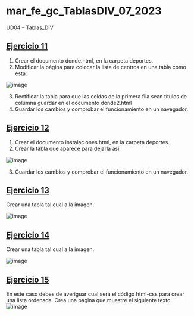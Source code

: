 # mar_fe_gc_TablasDIV_07_2023
UD04 – Tablas_DIV

## [Ejercicio 11]()
1. Crear el documento donde.html, en la carpeta deportes.
2. Modificar la página para colocar la lista de centros en una tabla como esta:

![image](https://github.com/GCMrybakin/mar_fe_gc_TablasDIV_07_2023/assets/135844963/f6cdea77-8ca3-4bdd-a247-6df75bd70c66)

3. Rectificar la tabla para que las celdas de la primera fila sean títulos de columna guardar en el documento donde2.html
4. Guardar los cambios y comprobar el funcionamiento en un navegador.

## [Ejercicio 12]()
1. Crear el documento instalaciones.html, en la carpeta deportes.
2. Crear la tabla que aparece para dejarla así:

![image](https://github.com/GCMrybakin/mar_fe_gc_TablasDIV_07_2023/assets/135844963/4033a7b7-0709-4de8-aea3-e95148ec4c46)

3. Guardar los cambios y comprobar el funcionamiento en un navegador.

## [Ejercicio 13]()
Crear una tabla tal cual a la imagen.

![image](https://github.com/GCMrybakin/mar_fe_gc_TablasDIV_07_2023/assets/135844963/eba5293d-3175-4876-b633-46922f3b5017)


## [Ejercicio 14]()
Crear una tabla tal cual a la imagen.

![image](https://github.com/GCMrybakin/mar_fe_gc_TablasDIV_07_2023/assets/135844963/c2124744-a30c-4375-8bb6-a943c55ff6b1)

## [Ejercicio 15]()
En este caso debes de averiguar cual será el código html-css para crear una lista ordenada. 
Crea una página que muestre el siguiente texto:
![image](https://github.com/GCMrybakin/mar_fe_gc_TablasDIV_07_2023/assets/135844963/3c69cac1-dabd-4ccc-9cc1-82a50d6f6f8f)



